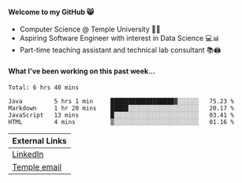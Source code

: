 #### Welcome to my GitHub 😸
  * Computer Science @ Temple University 🍒🦉
  * Aspiring Software Engineer with interest in Data Science 💻📊
  * Part-time teaching assistant and technical lab consultant 📚🖨️

#### What I've been working on this past week...
<!--START_SECTION:waka-->
```text
Total: 6 hrs 40 mins

Java         5 hrs 1 min     ██████████████████▓░░░░░░   75.23 % 
Markdown     1 hr 20 mins    █████░░░░░░░░░░░░░░░░░░░░   20.17 % 
JavaScript   13 mins         █░░░░░░░░░░░░░░░░░░░░░░░░   03.41 % 
HTML         4 mins          ▒░░░░░░░░░░░░░░░░░░░░░░░░   01.16 % 
```
<!--END_SECTION:waka-->

| External Links | 
| -------------- | 
| [LinkedIn](https://linkedin.com/in/shullender) |
| [Temple email](mailto:stephull@temple.edu) |
